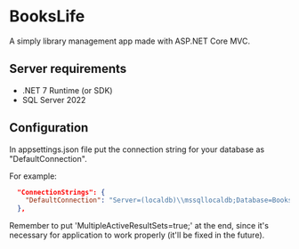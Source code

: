 # BooksLife
A simply library management app made with ASP.NET Core MVC.

## Server requirements
- .NET 7 Runtime (or SDK)
- SQL Server 2022

## Configuration
In appsettings.json file put the connection string for your database as "DefaultConnection".

For example:
```json
  "ConnectionStrings": {
    "DefaultConnection": "Server=(localdb)\\mssqllocaldb;Database=BooksLife;Trusted_Connection=True;MultipleActiveResultSets=true;"
  },
```
Remember to put 'MultipleActiveResultSets=true;' at the end, since it's necessary for application to work properly (it'll be fixed in the future).
